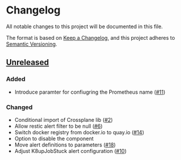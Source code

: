 # Changelog
All notable changes to this project will be documented in this file.

The format is based on [Keep a Changelog](https://keepachangelog.com/en/1.0.0/),
and this project adheres to [Semantic Versioning](https://semver.org/spec/v2.0.0.html).

## [Unreleased]
### Added
- Introduce paramter for confiugring the Prometheus name ([#11])

### Changed

- Conditional import of Crossplane lib ([#2])
- Allow restic alert filter to be null ([#6])
- Switch docker registry from docker.io to quay.io ([#14])
- Option to disable the component
- Move alert definitions to parameters ([#18])
- Adjust K8upJobStuck alert configuration ([#10])

[Unreleased]: https://github.com/projectsyn/component-backup-k8up/compare/a73e2f519e7777a24beeeac43449cd805aa5b946...HEAD

[#2]: https://github.com/projectsyn/component-backup-k8up/pull/2
[#6]: https://github.com/projectsyn/component-backup-k8up/pull/6
[#10]: https://github.com/projectsyn/component-backup-k8up/pull/10
[#11]: https://github.com/projectsyn/component-backup-k8up/pull/11
[#14]: https://github.com/projectsyn/component-backup-k8up/pull/14
[#18]: https://github.com/projectsyn/component-backup-k8up/pull/18
